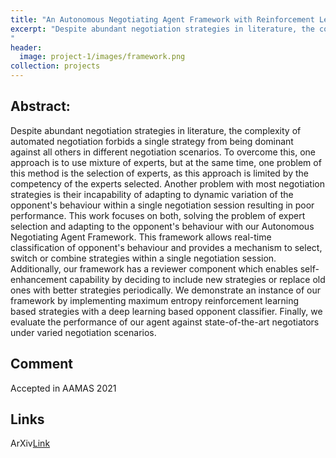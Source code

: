 ```yaml
---
title: "An Autonomous Negotiating Agent Framework with Reinforcement Learning Based Strategies and Adaptive Strategy Switching Mechanism <br/><img src='/images/project-0/images/neg.png'>"
excerpt: "Despite abundant negotiation strategies in literature, the complexity of automated negotiation forbids a single strategy from being dominant against all others in different negotiation scenarios. To overcome this, one approach is to use mixture of experts, but at the same time, one problem of this method is the selection of experts, as this approach is limited by the competency of the experts selected. Another problem with most negotiation strategies is their incapability of adapting to dynamic variation of the opponent's behaviour within a single negotiation session resulting in poor performance. This work focuses on both, solving the problem of expert selection and adapting to the opponent's behaviour with our Autonomous Negotiating Agent Framework. This framework allows real-time classification of opponent's behaviour and provides a mechanism to select, switch or combine strategies within a single negotiation session. Additionally, our framework has a reviewer component which enables self-enhancement capability by deciding to include new strategies or replace old ones with better strategies periodically. We demonstrate an instance of our framework by implementing maximum entropy reinforcement learning based strategies with a deep learning based opponent classifier. Finally, we evaluate the performance of our agent against state-of-the-art negotiators under varied negotiation scenarios.
"
header:
  image: project-1/images/framework.png
collection: projects
---
```



**Abstract:**
---------------

Despite abundant negotiation strategies in literature, the complexity of automated negotiation forbids a single strategy from being dominant against all others in different negotiation scenarios. To overcome this, one approach is to use mixture of experts, but at the same time, one problem of this method is the selection of experts, as this approach is limited by the competency of the experts selected. Another problem with most negotiation strategies is their incapability of adapting to dynamic variation of the opponent's behaviour within a single negotiation session resulting in poor performance. This work focuses on both, solving the problem of expert selection and adapting to the opponent's behaviour with our Autonomous Negotiating Agent Framework. This framework allows real-time classification of opponent's behaviour and provides a mechanism to select, switch or combine strategies within a single negotiation session. Additionally, our framework has a reviewer component which enables self-enhancement capability by deciding to include new strategies or replace old ones with better strategies periodically. We demonstrate an instance of our framework by implementing maximum entropy reinforcement learning based strategies with a deep learning based opponent classifier. Finally, we evaluate the performance of our agent against state-of-the-art negotiators under varied negotiation scenarios.


**Comment**
--------------------------------
Accepted in AAMAS 2021

**Links**
--------------------------------
ArXiv[Link](https://arxiv.org/abs/2102.03588)
